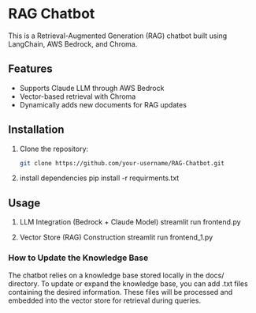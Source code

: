 # RAG Chatbot

This is a Retrieval-Augmented Generation (RAG) chatbot built using LangChain, AWS Bedrock, and Chroma.

## Features
- Supports Claude LLM through AWS Bedrock
- Vector-based retrieval with Chroma
- Dynamically adds new documents for RAG updates

## Installation
1. Clone the repository:
   ```bash
   git clone https://github.com/your-username/RAG-Chatbot.git

2. install dependencies
    pip install -r requirments.txt

## Usage
1. LLM Integration (Bedrock + Claude Model)
    streamlit run frontend.py

2. Vector Store (RAG) Construction
    streamlit run frontend_1.py

### How to Update the Knowledge Base

The chatbot relies on a knowledge base stored locally in the docs/ directory. To update or expand the knowledge base, you can add .txt files containing the desired information. These files will be processed and embedded into the vector store for retrieval during queries.